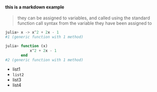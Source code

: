 #### this is a markdown example

> they can be assigned to variables, and called using the standard function
> call syntax from the variable they have been assigned to

```julia
julia> x -> x^2 + 2x - 1
#1 (generic function with 1 method)

julia> function (x)
           x^2 + 2x - 1
       end
#2 (generic function with 1 method)
```

- list1
- `list2`
- list3
- list4
